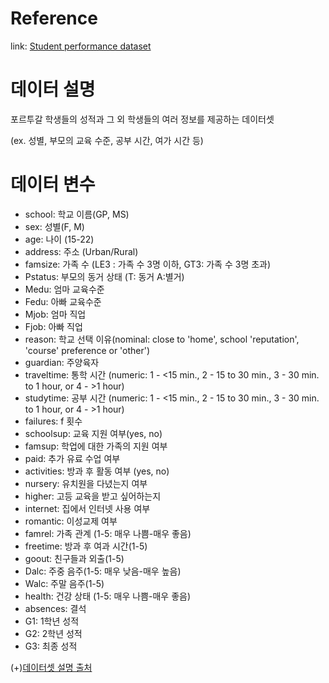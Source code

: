 # Reference
link: [Student performance dataset](https://www.kaggle.com/datasets/devansodariya/student-performance-data)

# 데이터 설명  

포르투갈 학생들의 성적과 그 외 학생들의 여러 정보를 제공하는 데이터셋   

(ex. 성별, 부모의 교육 수준, 공부 시간, 여가 시간 등)

# 데이터 변수  
- school: 학교 이름(GP, MS)
- sex: 성별(F, M)
- age: 나이 (15-22)
- address: 주소 (Urban/Rural)
- famsize: 가족 수 (LE3 : 가족 수 3명 이하, GT3: 가족 수 3명 초과)
- Pstatus: 부모의 동거 상태 (T: 동거 A:별거)
- Medu: 엄마 교육수준
- Fedu: 아빠 교육수준
- Mjob: 엄마 직업
- Fjob: 아빠 직업
- reason: 학교 선택 이유(nominal: close to 'home', school 'reputation', 'course' preference or 'other')
- guardian: 주양육자
- traveltime: 통학 시간 (numeric: 1 - <15 min., 2 - 15 to 30 min., 3 - 30 min. to 1 hour, or 4 - >1 hour)
- studytime: 공부 시간 (numeric: 1 - <15 min., 2 - 15 to 30 min., 3 - 30 min. to 1 hour, or 4 - >1 hour)
- failures: f 횟수
- schoolsup: 교육 지원 여부(yes, no)
- famsup: 학업에 대한 가족의 지원 여부
- paid: 추가 유료 수업 여부
- activities: 방과 후 활동 여부 (yes, no)
- nursery: 유치원을 다녔는지 여부
- higher: 고등 교육을 받고 싶어하는지 
- internet: 집에서 인터넷 사용 여부
- romantic: 이성교제 여부  
- famrel: 가족 관계 (1-5: 매우 나쁨-매우 좋음)
- freetime: 방과 후 여과 시간(1-5)
- goout: 친구들과 외출(1-5)
- Dalc: 주중 음주(1-5: 매우 낮음-매우 높음)
- Walc: 주말 음주(1-5)
- health: 건강 상태 (1-5: 매우 나쁨-매우 좋음)
- absences: 결석
- G1: 1학년 성적 
- G2: 2학년 성적
- G3: 최종 성적  

(+)[데이터셋 설명 출처](http://archive.ics.uci.edu/ml/datasets/Student+Performance)